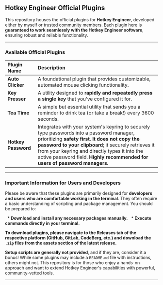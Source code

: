 ## Hotkey Engineer Official Plugins

This repository houses the official plugins for **Hotkey Engineer**, developed either by myself or trusted community members. Each plugin here is **guaranteed to work seamlessly with the Hotkey Engineer software**, ensuring robust and reliable functionality.

---

### Available Official Plugins

| Plugin Name | Description |
| :--- | :--- |
| **Auto Clicker** | A foundational plugin that provides customizable, automated mouse clicking functionality. |
| **Key Presser** | A utility designed to **rapidly and repeatedly press a single key** that you've configured it for. |
| **Tea Time** | A simple but essential utility that sends you a reminder to drink tea (or take a break!) every 3600 seconds. |
| **Hotkey Password** | Integrates with your system's keyring to securely type passwords into a password manager, prioritizing **safety first**. **It does not copy the password to your clipboard**; it securely retrieves it from your keyring and directly types it into the active password field. **Highly recommended for users of password managers.** |

---

### Important Information for Users and Developers

Please be aware that these plugins are primarily designed for **developers and users who are comfortable working in the terminal**. They often require a basic understanding of scripting and package management. You should be prepared to:

  * **Download and install any necessary packages manually.**
  * **Execute commands directly in your terminal.**

**To download plugins, please navigate to the Releases tab of the respective platform (GitHub, GitLab, CodeBerg, etc.) and download the `.zip` files from the assets section of the latest release.**

**Setup scripts are generally not provided**, and if they are, consider it a bonus! While some plugins may include a `README.md` file with instructions, others might not. This repository is for those who enjoy a hands-on approach and want to extend Hotkey Engineer's capabilities with powerful, community-vetted tools.

-----
